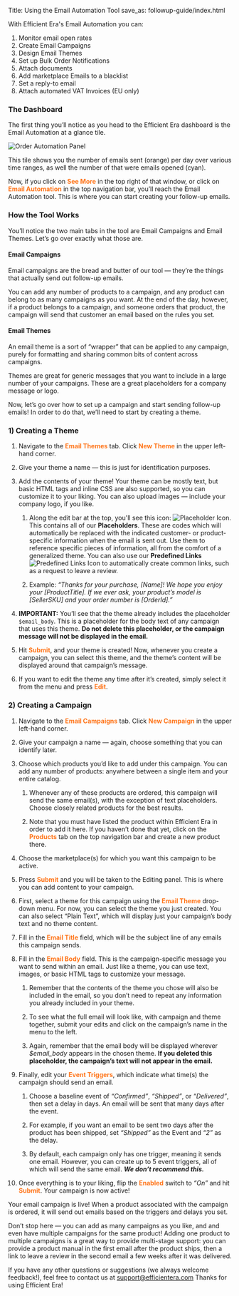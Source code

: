 Title: Using the Email Automation Tool
save_as: followup-guide/index.html

With Efficient Era's Email Automation you can:

1. Monitor email open rates
2. Create Email Campaigns
3. Design Email Themes
4. Set up Bulk Order Notifications
5. Attach documents
6. Add marketplace Emails to a blacklist
7. Set a reply-to email
8. Attach automated VAT Invoices (EU only)

### The Dashboard

The first thing you’ll notice as you head to the Efficient Era dashboard is the Email Automation at a glance tile.

![Order Automation Panel](/images/pages/postorder-panel.png)

This tile shows you the number of emails sent (orange) per day over various time ranges, as well the number of that were emails opened (cyan).

Now, if you click on <font color="FF751A">**See More**</font> in the top right of that window, or click on <font color="FF751A">**Email Automation**</font> in the top navigation bar, you’ll reach the Email Automation tool. This is where you can start creating your follow-up emails.

### How the Tool Works

You’ll notice the two main tabs in the tool are Email Campaigns and Email Themes. Let’s go over exactly what those are.

#### Email Campaigns

Email campaigns are the bread and butter of our tool — they’re the things that actually send out follow-up emails. 

You can add any number of products to a campaign, and any product can belong to as many campaigns as you want. At the end of the day, however, if a product belongs to a campaign, and someone orders that product, the campaign will send that customer an email based on the rules you set.

#### Email Themes

An email theme is a sort of “wrapper” that can be applied to any campaign, purely for formatting and sharing common bits of content across campaigns.

Themes are great for generic messages that you want to include in a large number of your campaigns. These are a great placeholders for a company message or logo.

Now, let’s go over how to set up a campaign and start sending follow-up emails! In order to do that, we’ll need to start by creating a theme.

### 1) Creating a Theme

1. Navigate to the <font color="FF751A">**Email Themes**</font> tab. Click <font color="FF751A">**New Theme**</font> in the upper left-hand corner.

2. Give your theme a name — this is just for identification purposes.

3. Add the contents of your theme! Your theme can be mostly text, but basic HTML tags and inline CSS are also supported, so you can customize it to your liking. You can also upload images — include your company logo, if you like.  
	1. Along the edit bar at the top, you'll see this icon: ![Placeholder Icon](/images/pages/placeholder-icon.png). This contains all of our **Placeholders**. These are codes which will automatically be replaced with the indicated customer- or product-specific information when the email is sent out. Use them to reference specific pieces of information, all from the comfort of a generalized theme. You can also use our **Predefined Links** ![Predefined Links Icon](/images/pages/predefined-links-icon.png) to automatically create common links, such as a request to leave a review.
	
	2. Example: *“Thanks for your purchase, [Name]! We hope you enjoy your [ProductTitle]. If we ever ask, your product’s model is [SellerSKU] and your order number is [OrderId].”*  

4. **IMPORTANT:** You’ll see that the theme already includes the placeholder `$email_body`. This is a placeholder for the body text of any campaign that uses this theme. **Do not delete this placeholder, or the campaign message will not be displayed in the email.**

5. Hit <font color="FF751A">**Submit**</font>, and your theme is created! Now, whenever you create a campaign, you can select this theme, and the theme’s content will be displayed around that campaign’s message.

6. If you want to edit the theme any time after it’s created, simply select it from the menu and press <font color="FF751A">**Edit**</font>.

### 2) Creating a Campaign

1. Navigate to the <font color="FF751A">**Email Campaigns**</font> tab. Click <font color="FF751A">**New Campaign**</font> in the upper left-hand corner.

2. Give your campaign a name — again, choose something that you can identify later.

3. Choose which products you’d like to add under this campaign. You can add any number of products: anywhere between a single item and your entire catalog.  
	1. Whenever any of these products are ordered, this campaign will send the same email(s), with the exception of text placeholders. Choose closely related products for the best results.  
	
	2. Note that you must have listed the product within Efficient Era in order to add it here. If you haven’t done that yet, click on the <font color="FF751A">**Products**</font> tab on the top navigation bar and create a new product there.

4. Choose the marketplace(s) for which you want this campaign to be active.

5. Press <font color="FF751A">**Submit**</font> and you will be taken to the Editing panel. This is where you can add content to your campaign.

6. First, select a theme for this campaign using the <font color="FF751A">**Email Theme**</font> drop-down menu. For now, you can select the theme you just created. You can also select “Plain Text”, which will display just your campaign’s body text and no theme content.

7. Fill in the <font color="FF751A">**Email Title**</font> field, which will be the subject line of any emails this campaign sends.

8. Fill in the <font color="FF751A">**Email Body**</font> field. This is the campaign-specific message you want to send within an email. Just like a theme, you can use text, images, or basic HTML tags to customize your message.  

	1. Remember that the contents of the theme you chose will also be included in the email, so you don’t need to repeat any information you already included in your theme.  
	
	2. To see what the full email will look like, with campaign and theme together, submit your edits and click on the campaign’s name in the menu to the left.
	  
	3. Again, remember that the email body will be displayed wherever *$email_body* appears in the chosen theme. **If you deleted this placeholder, the campaign’s text will not appear in the email.**
	
9. Finally, edit your <font color="FF751A">**Event Triggers**</font>, which indicate what time(s) the campaign should send an email. 
 
	1. Choose a baseline event of *“Confirmed”*, *“Shipped”*, or *“Delivered”*, then set a delay in days. An email will be sent that many days after the event.  
	
	2. For example, if you want an email to be sent two days after the product has been shipped, set *“Shipped”* as the Event and *“2”* as the delay.
  
	3. By default, each campaign only has one trigger, meaning it sends one email. However, you can create up to 5 event triggers, all of which will send the same email. ***We don’t recommend this.*** 
	
10. Once everything is to your liking, flip the <font color="FF751A">**Enabled**</font> switch to *“On”* and hit <font color="FF751A">**Submit**</font>. Your campaign is now active!

Your email campaign is live! When a product associated with the campaign is ordered, it will send out emails based on the triggers and delays you set.  

Don’t stop here — you can add as many campaigns as you like, and and even have multiple campaigns for the same product! Adding one product to multiple campaigns is a great way to provide multi-stage support: you can provide a product manual in the first email after the product ships, then a link to leave a review in the second email a few weeks after it was delivered. 

If you have any other questions or suggestions (we always welcome feedback!), feel free to contact us at [support@efficientera.com](mailto:support@efficientera.com) Thanks for using Efficient Era!
